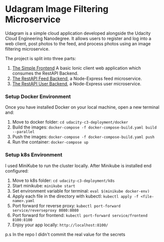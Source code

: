 # Udagram Image Filtering Microservice

Udagram is a simple cloud application developed alongside the Udacity Cloud Engineering Nanodegree. It allows users to register and log into a web client, post photos to the feed, and process photos using an image filtering microservice.

The project is split into three parts:

1. [The Simple Frontend](/udacity-c3-frontend)
   A basic Ionic client web application which consumes the RestAPI Backend.
2. [The RestAPI Feed Backend](/udacity-c3-restapi-feed), a Node-Express feed microservice.
3. [The RestAPI User Backend](/udacity-c3-restapi-user), a Node-Express user microservice.

### Setup Docker Environment

Once you have installed Docker on your local machine, open a new terminal and:

1. Move to docker folder: `cd udacity-c3-deployment/docker`
2. Build the images: `docker-compose -f docker-compose-build.yaml build --parallel`
3. Push the images: `docker-compose -f docker-compose-build.yaml push`
4. Run the container: `docker-compose up`

### Setup k8s Environment

I used MiniKube to run the cluster locally. After Minikube is installed end configured:

1. Move to k8s folder: `cd udacity-c3-deployment/k8s`
2. Start minikube: `minikube start`
3. Set environment variable for terminal: `eval $(minikube docker-env)`
4. Apply each file in the directory with kubectl: `kubectl apply -f <file-name>.yaml`
5. Port forward for reverse proxy: `kubectl port-forward service/reverseproxy 8080:8080`
6. Port forward for frontend: `kubectl port-forward service/frontend 8100:8100`
7. Enjoy your app locally: `http://localhost:8100/`

p.s In the repo I didn't commit the real value for the secrets

